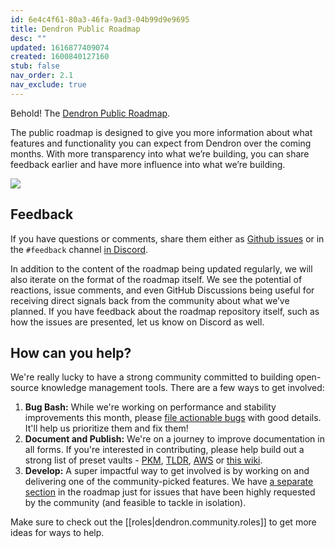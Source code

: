 ```yaml
---
id: 6e4c4f61-80a3-46fa-9ad3-04b99d9e9695
title: Dendron Public Roadmap
desc: ""
updated: 1616877409074
created: 1600840127160
stub: false
nav_order: 2.1
nav_exclude: true
---
```


Behold! The [Dendron Public Roadmap](https://github.com/orgs/dendronhq/projects/1).

The public roadmap is designed to give you more information about what features and functionality you can expect from Dendron over the coming months. With more transparency into what we’re building, you can share feedback earlier and have more influence into what we’re building.

![](/assets/images/2021-03-27-13-13-02.png)

## Feedback

If you have questions or comments, share them either as [Github issues](https://github.com/dendronhq/dendron/issues/new/choose) or in the `#feedback` channel [in Discord](https://discord.gg/xrKTUStHNZ).

In addition to the content of the roadmap being updated regularly, we will also iterate on the format of the roadmap itself. We see the potential of reactions, issue comments, and even GitHub Discussions being useful for receiving direct signals back from the community about what we’ve planned. If you have feedback about the roadmap repository itself, such as how the issues are presented, let us know on Discord as well.

## How can you help?

We're really lucky to have a strong community committed to building open-source knowledge management tools. There are a few ways to get involved:

1. **Bug Bash:** While we're working on performance and stability improvements this month, please [file actionable bugs](https://github.com/dendronhq/dendron/issues/new?assignees=&labels=&template=bug_report.md&title=) with good details. It'll help us prioritize them and fix them!
2. **Document and Publish:** We're on a journey to improve documentation in all forms. If you're interested in contributing, please help build out a strong list of preset vaults - [PKM](https://pkm.dendron.so/), [TLDR](https://tldr.dendron.so/), [AWS](https://aws.dendron.so/) or [this wiki](https://wiki.dendron.so/).
3. **Develop:** A super impactful way to get involved is by working on and delivering one of the community-picked features. We have [a separate section](https://github.com/orgs/dendronhq/projects/1#column-13569288) in the roadmap just for issues that have been highly requested by the community (and feasible to tackle in isolation).

Make sure to check out the [[roles|dendron.community.roles]] to get more ideas for ways to help.
